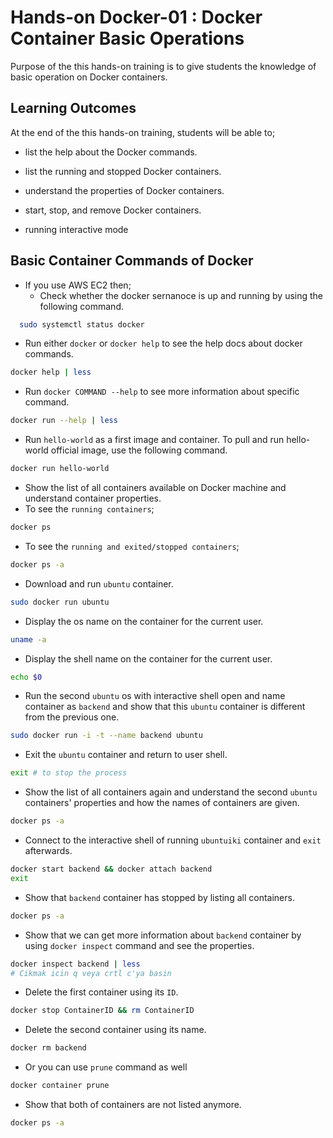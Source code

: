 # Hands-on Docker-01 : Docker Container Basic Operations

Purpose of the this hands-on training is to give students the knowledge of basic operation on Docker containers.

## Learning Outcomes

At the end of the this hands-on training, students will be able to;

- list the help about the Docker commands.

- list the running and stopped Docker containers.

- understand the properties of Docker containers.

- start, stop, and remove Docker containers.
  
- running interactive mode 

## Basic Container Commands of Docker

- If you use AWS EC2 then;
  - Check whether the docker sernanoce is up and running by using the following command.

```bash
  sudo systemctl status docker
```

- Run either `docker` or `docker help` to see the help docs about docker commands.

```bash
docker help | less
```

- Run `docker COMMAND --help` to see more information about specific command.

```bash
docker run --help | less
```



- Run `hello-world` as a first image and container. To pull and run hello-world official image, use the following command.

```bash
docker run hello-world
```

- Show the list of all containers available on Docker machine and understand container properties.
- To see the `running containers`;  

```bash
docker ps
```

- To see the `running and exited/stopped containers`;  

```bash
docker ps -a
```

- Download and run `ubuntu` container.

```bash
sudo docker run ubuntu
```

- Display the os name on the container for the current user.

```bash
uname -a
```

- Display the shell name on the container for the current user.

```bash
echo $0
```


- Run the second `ubuntu` os with interactive shell open and name container as `backend` and show that this `ubuntu` container is different from the previous one.

```bash
sudo docker run -i -t --name backend ubuntu
```

- Exit the `ubuntu` container and return to user shell.

```bash
exit # to stop the process
```

- Show the list of all containers again and understand the second `ubuntu` containers' properties and how the names of containers are given.

```bash
docker ps -a
```

- Connect to the interactive shell of running `ubuntuiki` container and `exit` afterwards.

```bash
docker start backend && docker attach backend
exit
```

- Show that `backend` container has stopped by listing all containers.

```bash
docker ps -a
```

- Show that we can get more information about `backend` container by using `docker inspect` command and see the properties.

```bash
docker inspect backend | less
# Cikmak icin q veya crtl c'ya basin
```

- Delete the first container using its `ID`.

```bash
docker stop ContainerID && rm ContainerID
```

- Delete the second container using its name.

```bash
docker rm backend
```

- Or you can use `prune` command as well

```bash
docker container prune
```

- Show that both of containers are not listed anymore.

```bash
docker ps -a
```